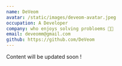 ```yaml
---
name: DeVeom
avatar: /static/images/deveom-avatar.jpeg
occupation: A Developer
company: who enjoys solving probloems 🤟🏼
email: deveomm@gmail.com
github: https://github.com/DeVeom
---
```


Content will be updated soon !
